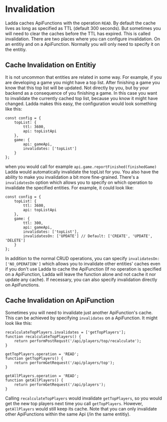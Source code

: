# Invalidation
Ladda caches ApiFunctions with the operation `READ`. By default the cache lives as long as specified as TTL (default 300 seconds). But sometimes you will need to clear the caches before the TTL has expired. This is called invalidation. There are two places where you can configure invalidation. On an entitiy and on a ApiFunction. Normally you will only need to specify it on the entitiy.

## Cache Invalidation on Entitiy
It is not uncommon that entities are related in some way. For example, if you are developing a game you might have a top list. After finishing a game you know that this top list will be updated. Not directly by you, but by your backend as a consequence of you finishing a game. In this case you want to invalidate the currently cached top list, because you know it might have changed. Ladda makes this easy, the configuration would look something like this:

```
const config = {
    topList: {
        ttl: 3600,
        api: topListApi
    },
    game: {
        api: gameApi,
        invalidates: ['topList']
    }
};
```

when you would call for example `api.game.reportFinished(finishedGame)` Ladda would automatically invalidate the topList for you. You also have the ability to make you invalidation a bit more fine-grained. There's a `invalidatesOn` option which allows you to specify on which operation to invalidate the specified entities. For example, it could look like:

```
const config = {
    topList: {
        ttl: 3600,
        api: topListApi
    },
    game: {
        ttl: 300,
        api: gameApi,
        invalidates: ['topList'],
        invalidatesOn: ['UPDATE'] // Default: ['CREATE', 'UPDATE', 'DELETE']
    }
};
```
In addition to the normal CRUD operations, you can specify `invalidatesOn: ['NO_OPERATION']` which allows you to invalidate other entities' caches even if you don't use Ladda to cache the ApiFunction (If no operation is specified on a ApiFunction, Ladda will leave the function alone and not cache it nor update any cache). If necessary, you can also specify invalidation directly on ApiFunctions.

## Cache Invalidation on ApiFunction
Sometimes you will need to invalidate just another ApiFunction's cache. This can be achieved by specifying `invalidates` on a ApiFunction. It might look like this:

```
recalculateTopPlayers.invalidates = ['getTopPlayers'];
function recalculateTopPlayers() {
    return performPostRequst('/api/players/top/recalculate');
}

getTopPlayers.operation = 'READ';
function getTopPlayers() {
    return performGetRequest('/api/players/top');
}

getAllPlayers.operation = 'READ';
function getAllPlayers() {
    return performGetRequest('/api/players');
}

```

Calling `recalculateTopPlayers` would invalidate `getTopPlayers`, so you would get the new top players next time you call `getTopPlayers`. However, `getAllPlayers` would still keep its cache. Note that you can only invalidate other ApiFunctions within the same Api (/in the same entitiy).
